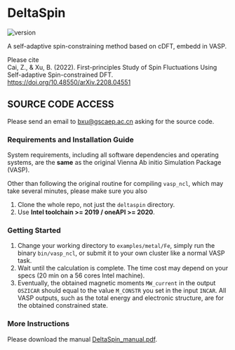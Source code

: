 # DeltaSpin

![version](https://img.shields.io/badge/version-1.0.0-blue)

A self-adaptive spin-constraining method based on cDFT, embedd in VASP.

Please cite  
Cai, Z., & Xu, B. (2022). First-principles Study of Spin Fluctuations Using Self-adaptive Spin-constrained DFT.
https://doi.org/10.48550/arXiv.2208.04551

## SOURCE CODE ACCESS
Please send an email to bxu@gscaep.ac.cn asking for the source code.

### Requirements and Installation Guide
System requirements, including all software dependencies and operating systems, are the **same** as the original Vienna Ab initio Simulation Package (VASP).

Other than following the original routine for compiling `vasp_ncl`, which may take several minutes, please make sure you also
1. Clone the whole repo, not just the `deltaspin` directory. 
2. Use **Intel toolchain >= 2019 / oneAPI >= 2020**.

### Getting Started
1. Change your working directory to `examples/metal/Fe`, simply run the binary `bin/vasp_ncl`, or submit it to your own cluster like a normal VASP task.
2. Wait until the calculation is complete. The time cost may depend on your specs (20 min on a 56 cores Intel machine).
3. Eventually, the obtained magnetic moments `MW_current` in the output `OSZICAR` should equal to the value `M_CONSTR` you set in the input `INCAR`. All VASP outputs, such as the total energy and electronic structure, are for the obtained constrained state.

### More Instructions
Please download the manual [DeltaSpin_manual.pdf](https://github.com/caizefeng/DeltaSpin/files/10611430/DeltaSpin_manual.pdf).

